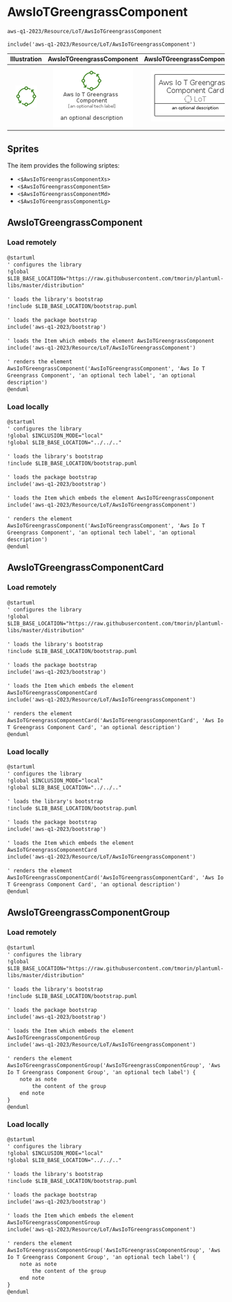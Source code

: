# AwsIoTGreengrassComponent


```text
aws-q1-2023/Resource/LoT/AwsIoTGreengrassComponent
```

```text
include('aws-q1-2023/Resource/LoT/AwsIoTGreengrassComponent')
```



| Illustration | AwsIoTGreengrassComponent | AwsIoTGreengrassComponentCard | AwsIoTGreengrassComponentGroup |
| :---: | :---: | :---: | :---: |
| ![illustration for Illustration](../../../aws-q1-2023/Resource/LoT/AwsIoTGreengrassComponent.png) | ![illustration for AwsIoTGreengrassComponent](../../../aws-q1-2023/Resource/LoT/AwsIoTGreengrassComponent.Local.png) | ![illustration for AwsIoTGreengrassComponentCard](../../../aws-q1-2023/Resource/LoT/AwsIoTGreengrassComponentCard.Local.png) | ![illustration for AwsIoTGreengrassComponentGroup](../../../aws-q1-2023/Resource/LoT/AwsIoTGreengrassComponentGroup.Local.png) |



## Sprites
The item provides the following sriptes:

- `<$AwsIoTGreengrassComponentXs>`
- `<$AwsIoTGreengrassComponentSm>`
- `<$AwsIoTGreengrassComponentMd>`
- `<$AwsIoTGreengrassComponentLg>`





## AwsIoTGreengrassComponent

### Load remotely
```plantuml
@startuml
' configures the library
!global $LIB_BASE_LOCATION="https://raw.githubusercontent.com/tmorin/plantuml-libs/master/distribution"

' loads the library's bootstrap
!include $LIB_BASE_LOCATION/bootstrap.puml

' loads the package bootstrap
include('aws-q1-2023/bootstrap')

' loads the Item which embeds the element AwsIoTGreengrassComponent
include('aws-q1-2023/Resource/LoT/AwsIoTGreengrassComponent')

' renders the element
AwsIoTGreengrassComponent('AwsIoTGreengrassComponent', 'Aws Io T Greengrass Component', 'an optional tech label', 'an optional description')
@enduml
```

### Load locally
```plantuml
@startuml
' configures the library
!global $INCLUSION_MODE="local"
!global $LIB_BASE_LOCATION="../../.."

' loads the library's bootstrap
!include $LIB_BASE_LOCATION/bootstrap.puml

' loads the package bootstrap
include('aws-q1-2023/bootstrap')

' loads the Item which embeds the element AwsIoTGreengrassComponent
include('aws-q1-2023/Resource/LoT/AwsIoTGreengrassComponent')

' renders the element
AwsIoTGreengrassComponent('AwsIoTGreengrassComponent', 'Aws Io T Greengrass Component', 'an optional tech label', 'an optional description')
@enduml
```

## AwsIoTGreengrassComponentCard

### Load remotely
```plantuml
@startuml
' configures the library
!global $LIB_BASE_LOCATION="https://raw.githubusercontent.com/tmorin/plantuml-libs/master/distribution"

' loads the library's bootstrap
!include $LIB_BASE_LOCATION/bootstrap.puml

' loads the package bootstrap
include('aws-q1-2023/bootstrap')

' loads the Item which embeds the element AwsIoTGreengrassComponentCard
include('aws-q1-2023/Resource/LoT/AwsIoTGreengrassComponent')

' renders the element
AwsIoTGreengrassComponentCard('AwsIoTGreengrassComponentCard', 'Aws Io T Greengrass Component Card', 'an optional description')
@enduml
```

### Load locally
```plantuml
@startuml
' configures the library
!global $INCLUSION_MODE="local"
!global $LIB_BASE_LOCATION="../../.."

' loads the library's bootstrap
!include $LIB_BASE_LOCATION/bootstrap.puml

' loads the package bootstrap
include('aws-q1-2023/bootstrap')

' loads the Item which embeds the element AwsIoTGreengrassComponentCard
include('aws-q1-2023/Resource/LoT/AwsIoTGreengrassComponent')

' renders the element
AwsIoTGreengrassComponentCard('AwsIoTGreengrassComponentCard', 'Aws Io T Greengrass Component Card', 'an optional description')
@enduml
```

## AwsIoTGreengrassComponentGroup

### Load remotely
```plantuml
@startuml
' configures the library
!global $LIB_BASE_LOCATION="https://raw.githubusercontent.com/tmorin/plantuml-libs/master/distribution"

' loads the library's bootstrap
!include $LIB_BASE_LOCATION/bootstrap.puml

' loads the package bootstrap
include('aws-q1-2023/bootstrap')

' loads the Item which embeds the element AwsIoTGreengrassComponentGroup
include('aws-q1-2023/Resource/LoT/AwsIoTGreengrassComponent')

' renders the element
AwsIoTGreengrassComponentGroup('AwsIoTGreengrassComponentGroup', 'Aws Io T Greengrass Component Group', 'an optional tech label') {
    note as note
        the content of the group
    end note
}
@enduml
```

### Load locally
```plantuml
@startuml
' configures the library
!global $INCLUSION_MODE="local"
!global $LIB_BASE_LOCATION="../../.."

' loads the library's bootstrap
!include $LIB_BASE_LOCATION/bootstrap.puml

' loads the package bootstrap
include('aws-q1-2023/bootstrap')

' loads the Item which embeds the element AwsIoTGreengrassComponentGroup
include('aws-q1-2023/Resource/LoT/AwsIoTGreengrassComponent')

' renders the element
AwsIoTGreengrassComponentGroup('AwsIoTGreengrassComponentGroup', 'Aws Io T Greengrass Component Group', 'an optional tech label') {
    note as note
        the content of the group
    end note
}
@enduml
```

